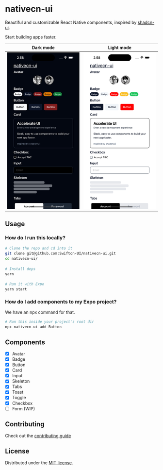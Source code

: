 # nativecn-ui

Beautiful and customizable React Native components, inspired by [shadcn-ui](https://github.com/shadcn-ui/ui).

Start building apps faster.

|               Dark mode               |               Light mode               |
| :-----------------------------------: | :------------------------------------: |
| ![](assets/examples/example-dark.png) | ![](assets/examples/example-light.png) |

## Usage

### How do I run this locally?

```bash
# Clone the repo and cd into it
git clone git@github.com:Swiftcn-UI/nativecn-ui.git
cd nativecn-ui/

# Install deps
yarn

# Run it with Expo
yarn start
```

### How do I add components to my Expo project?

We have an npx command for that.

```bash
# Run this inside your project's root dir
npx nativecn-ui add Button
```

## Components

- [x] Avatar
- [x] Badge
- [x] Button
- [x] Card
- [x] Input
- [x] Skeleton
- [x] Tabs
- [x] Toast
- [x] Toggle
- [x] Checkbox
- [ ] Form (WIP)

## Contributing

Check out the [contributing guide](https://github.com/Swiftcn-UI/nativecn-ui/blob/main/CONTRIBUTING.md)

## License

Distributed under the [MIT license](https://github.com/Swiftcn-UI/nativecn-ui/blob/main/LICENSE).

